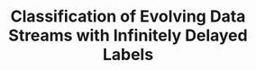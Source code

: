 ---
layout: publication
authors: 'V. M. A. Souza, D. F. Silva, G. E. A. P. A. Batista, and J. Gama'
title: 'Classification of Evolving Data Streams with Infinitely Delayed Labels'
year: '2015'
conference: 'IEEE 14th International Conference on Machine Learning and Applications'
---